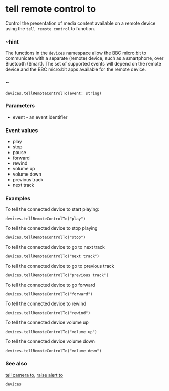 # tell remote control to

Control the presentation of media content available on a remote device using the `tell remote control` to function.

### ~hint

The functions in the ``devices`` namespace allow the BBC micro:bit to communicate with a separate (remote) device, 
such as a smartphone, over Bluetooth (Smart).
The set of supported events will depend on the remote device and the BBC micro:bit apps available for the remote device.

### ~

```sig
devices.tellRemoteControlTo(event: string)
```

### Parameters

* event - an event identifier

### Event values

* play
* stop
* pause
* forward
* rewind
* volume up
* volume down
* previous track
* next track

### Examples

To tell the connected device to start playing:

```blocks
devices.tellRemoteControlTo("play")
```

To tell the connected device to stop playing

```blocks
devices.tellRemoteControlTo("stop")
```

To tell the connected device to go to next track

```blocks
devices.tellRemoteControlTo("next track")
```

To tell the connected device to go to previous track

```blocks
devices.tellRemoteControlTo("previous track")
```

To tell the connected device to go forward

```blocks
devices.tellRemoteControlTo("forward")
```

To tell the connected device to rewind

```blocks
devices.tellRemoteControlTo("rewind")
```

To tell the connected device volume up

```blocks
devices.tellRemoteControlTo("volume up")
```

To tell the connected device volume down

```blocks
devices.tellRemoteControlTo("volume down")
```

### See also

[tell camera to](/reference/devices/tell-camera-to), [raise alert to](/reference/devices/raise-alert-to)


```package
devices
```
